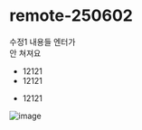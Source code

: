 # remote-250602
수정1
내용들
엔터가 <br/> 안 쳐져요 <br/>

* 12121
* 12121
- 12121

![image](https://github.com/user-attachments/assets/e3ce19d6-4836-49f3-9d07-292bba9434df)
